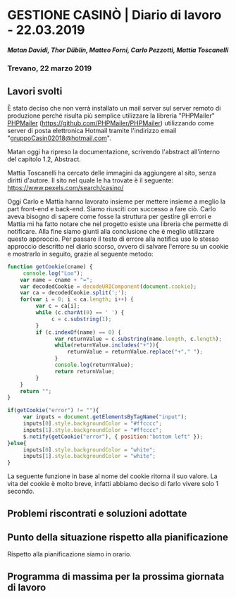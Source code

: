 # GESTIONE CASINÒ | Diario di lavoro - 22.03.2019
##### Matan Davidi, Thor Düblin, Matteo Forni, Carlo Pezzotti, Mattia Toscanelli
### Trevano, 22 marzo 2019

## Lavori svolti
È stato deciso che non verrà installato un mail server sul server remoto di produzione perché risulta più semplice utilizzare la libreria "PHPMailer" [PHPMailer](https://github.com/PHPMailer/PHPMailer) (https://github.com/PHPMailer/PHPMailer) utilizzando come server di posta elettronica Hotmail tramite l'indirizzo email "gruppoCasin02018@hotmail.com".

Matan oggi ha ripreso la documentazione, scrivendo l'abstract all'interno del capitolo 1.2, Abstract.

Mattia Toscanelli ha cercato delle immagini da aggiungere al sito, senza diritti d'autore. Il sito nel quale le ha trovate è il seguente: https://www.pexels.com/search/casino/

Oggi Carlo e Mattia hanno lavorato insieme per mettere insieme a meglio la part front-end e back-end. Siamo riusciti con successo a fare ciò. Carlo aveva bisogno di sapere come fosse la struttura per gestire gli errori e Mattia mi ha fatto notare che nel progetto esiste una libreria che permette di notificare. Alla fine siamo giunti alla conclusione che è meglio utilizzare questo approccio.
Per passare il testo di errore alla notifica uso lo stesso approccio descritto nel diario scorso, ovvero di salvare l'errore su un cookie e mostrarlo in seguito, grazie al seguente metodo:

```javascript
function getCookie(cname) {
     console.log("Loo");
    var name = cname + "=";
    var decodedCookie = decodeURIComponent(document.cookie);
    var ca = decodedCookie.split(';');
    for(var i = 0; i < ca.length; i++) {
         var c = ca[i];
         while (c.charAt(0) == ' ') {
              c = c.substring(1);
         }
         if (c.indexOf(name) == 0) {
               var returnValue = c.substring(name.length, c.length);
               while(returnValue.includes("+")){
                   returnValue = returnValue.replace("+"," ");
               }
               console.log(returnValue);
               return returnValue;
         }
    }
    return "";
}

if(getCookie("error") != ""){
     var inputs = document.getElementsByTagName("input");
     inputs[0].style.backgroundColor = "#ffcccc";
     inputs[1].style.backgroundColor = "#ffcccc";
     $.notify(getCookie("error"), { position:"bottom left" });          
}else{
     inputs[0].style.backgroundColor = "white";
     inputs[1].style.backgroundColor = "white";
}
```
La seguente funzione in base al nome del cookie ritorna il suo valore.
La vita del cookie è molto breve, infatti abbiamo deciso di farlo vivere solo 1 secondo.


##  Problemi riscontrati e soluzioni adottate


##  Punto della situazione rispetto alla pianificazione
Rispetto alla pianificazione siamo in orario.

## Programma di massima per la prossima giornata di lavoro
